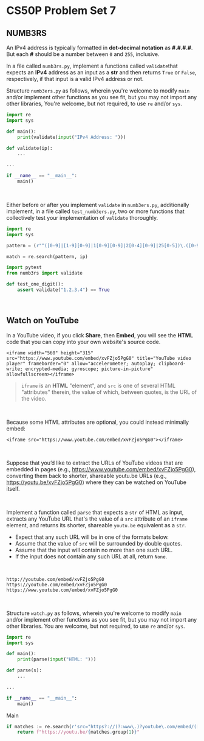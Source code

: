 # CS50P Problem Set 7

## NUMB3RS
An IPv4 address is typically formatted in **dot-decimal notation** as **#.#.#.#**. But each **#** should be a number between `0` and `255`, inclusive.

In a file called `numb3rs.py`, implement a functions called `validate`that expects an **IPv4** address as an input as a **str** and then returns `True` or `False`, respectively, if that input is a valid IPv4 address or not.

Structure `numb3ers.py` as follows, wherein you're welcome to modify `main` and/or implement other functions as you see fit, but you may not import any other libraries, You're welcome, but not required, to use `re` and/or `sys`.
```py
import re
import sys

def main():
    print(validate(input("IPv4 Address: ")))

def validate(ip):
    ...

...

if __name__ == "__main__":
    main()
```
<br>

Either before or after you implement `validate` in `numb3ers.py`, additionally implement, in a file called `test_numb3ers.py`, two or more functions that collectively test your implementation of `validate` thoroughly.
<br>

```py
import re
import sys
```
```py
pattern = (r"^([0-9]|[1-9][0-9]|1[0-9][0-9]|2[0-4][0-9]|25[0-5])\.([0-9]|[1-9][0-9]|1[0-9][0-9]|2[0-4][0-9]|25[0-5])\.([0-9]|[1-9][0-9]|1[0-9][0-9]|2[0-4][0-9]|25[0-5])\.([0-9]|[1-9][0-9]|1[0-9][0-9]|2[0-4][0-9]|25[0-5])$")
```
```py
match = re.search(pattern, ip)
```
```py
import pytest
from numb3rs import validate
```
```py
def test_one_digit():
    assert validate("1.2.3.4") == True
```
<br>

## Watch on YouTube
In a YouTube video, if you click **Share**, then **Embed**, you will see the **HTML** code that you can copy into your own website's source code.

```
<iframe width="560" height="315" src="https://www.youtube.com/embed/xvFZjo5PgG0" title="YouTube video player" frameborder="0" allow="accelerometer; autoplay; clipboard-write; encrypted-media; gyroscope; picture-in-picture" allowfullscreen></iframe>
```
> `iframe` is an **HTML** "element", and `src` is one of several HTML "attributes" therein, the value of which, between quotes, is the URL of the video.

<br>

Because some HTML attributes are optional, you could instead minimally embed:
```
<iframe src="https://www.youtube.com/embed/xvFZjo5PgG0"></iframe>
```
<br>

Suppose that you’d like to extract the URLs of YouTube videos that are embedded in pages (e.g., https://www.youtube.com/embed/xvFZjo5PgG0), converting them back to shorter, shareable youtu.be URLs (e.g., https://youtu.be/xvFZjo5PgG0) where they can be watched on YouTube itself.

<br>

Implement a function called `parse` that expects a `str` of HTML as input, extracts any YouTube URL that's the value of a `src` attribute of an `iframe` element, and returns its shorter, shareable `youtu.be` equivalent as a `str`. 

- Expect that any such URL will be in one of the formats below.
- Assume that the value of `src` will be surrounded by double quotes.
- Assume that the input will contain no more than one such URL.
- If the input does not contain any such URL at all, return `None`.

<br>

```
http://youtube.com/embed/xvFZjo5PgG0
https://youtube.com/embed/xvFZjo5PgG0
https://www.youtube.com/embed/xvFZjo5PgG0
``` 
<br>

Structure `watch.py` as follows, wherein you're welcome to modify `main` and/or implement other functions as you see fit, but you may not import any other libraries. You are welcome, but not required, to use `re` and/or `sys`.
```py
import re
import sys

def main():
    print(parse(input("HTML: ")))

def parse(s):
    ...

...

if __name__ == "__main__":
    main()
```
Main
```py
if matches := re.search(r'src="https?://(?:www\.)?youtube\.com/embed/([a-zA-Z0-9_-]+)"', s):
    return f"https://youtu.be/{matches.group(1)}"
```
<br>
